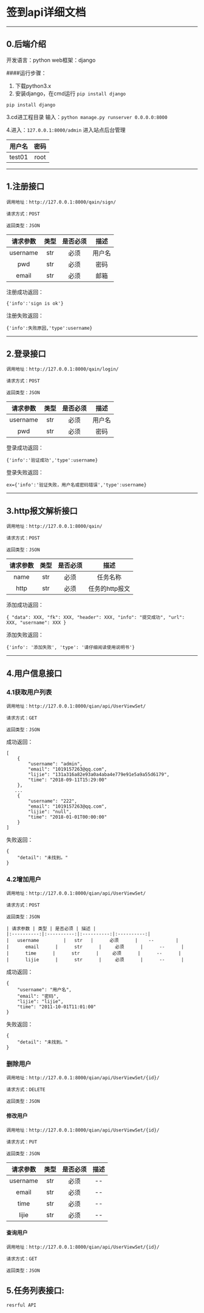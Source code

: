 #  签到api详细文档
----------
##  0.后端介绍
开发语言：python
web框架：django

####运行步骤：
1. 下载python3.x
2. 安装django，在cmd运行 `pip install django` 
```
pip install django
```
3.cd进工程目录
输入：`python manage.py runserver 0.0.0.0:8000` 

4.进入：`127.0.0.1:8000/admin` 进入站点后台管理


| 用户名 | 密码 |
|:----------:|:----------:|
| test01| root |

----------




##  1.注册接口
```
调用地址：http://127.0.0.1:8000/qain/sign/

请求方式：POST

返回类型：JSON

```
| 请求参数 | 类型 | 是否必须 | 描述 |
|:----------:|:----------:|:----------:|:----------:|
|   username         |   str   |      必须      |    用户名        |
|      pwd      |      str      |     必须      |      密码      |
|       email     |   str         |      必须      |    邮箱        |

注册成功返回：
```
{'info':'sign is ok'}
```
注册失败返回：
```
{'info':失败原因,'type':username}
```

----------




## 2.登录接口
```
调用地址：http://127.0.0.1:8000/qain/login/

请求方式：POST

返回类型：JSON
```
| 请求参数 | 类型 | 是否必须 | 描述 |
|:----------:|:----------:|:----------:|:----------:|
|   username         |   str   |      必须      |    用户名        |
|      pwd      |      str      |     必须      |      密码      |

登录成功返回：
```
{'info':'验证成功','type':username}
```
登录失败返回：
```
ex={'info':'验证失败，用户名或密码错误','type':username}
```

----------



## 3.http报文解析接口
```
调用地址：http://127.0.0.1:8000/qain/

请求方式：POST

返回类型：JSON
```
| 请求参数 | 类型 | 是否必须 | 描述 |
|:----------:|:----------:|:----------:|:----------:|
|   name         |   str   |      必须      |    任务名称        |
|      http      |      str      |     必须      |      任务的http报文      |

添加成功返回：
```
{ "data": XXX, "fk": XXX, "header": XXX, "info": "提交成功", "url": XXX, "username": XXX }
```
添加失败返回：
```
{'info': '添加失败', 'type': '请仔细阅读使用说明书'}
```

----------




## 4.用户信息接口
### 4.1获取用户列表
```
调用地址：http://127.0.0.1:8000/qian/api/UserViewSet/

请求方式：GET

返回类型：JSON

```
成功返回：
```
[
    {
        "username": "admin",
        "email": "1019157263@qq.com",
        "lijie": "131a316a82e93a0a4aba4e779e91e5a9a55d6179",
        "time": "2018-09-11T15:29:00"
    },
   ...
    {
        "username": "222",
        "email": "1019157263@qq.com",
        "lijie": "null",
        "time": "2018-01-01T00:00:00"
    }
]
```
失败返回：
```
{
    "detail": "未找到。"
}
```

### 4.2增加用户
```
调用地址：http://127.0.0.1:8000/qian/api/UserViewSet/

请求方式：POST

返回类型：JSON

| 请求参数 | 类型 | 是否必须 | 描述 |
|:----------:|:----------:|:----------:|:----------:|
|   username         |   str   |      必须      |    --        |
|      email      |      str      |     必须      |      --      |
|      time      |      str      |     必须      |      --      |
|      lijie      |      str      |     必须      |      --      |

```

成功返回：
```
{
    "username": "用户名",
    "email": "密码",
    "lijie": "lijie",
    "time": "2011-10-01T11:01:00"
}
```
失败返回：
```
{
    "detail": "未找到。"
}
```


### 删除用户

```
调用地址：http://127.0.0.1:8000/qian/api/UserViewSet/{id}/

请求方式：DELETE

返回类型：JSON
```

#### 修改用户

```
调用地址：http://127.0.0.1:8000/qian/api/UserViewSet/{id}/

请求方式：PUT

返回类型：JSON
```

| 请求参数 | 类型 | 是否必须 | 描述 |
|:----------:|:----------:|:----------:|:----------:|
|   username         |   str   |      必须      |    --        |
|      email      |      str      |     必须      |      --      |
|      time      |      str      |     必须      |      --      |
|      lijie      |      str      |     必须      |      --      |

#### 查询用户

```
调用地址：http://127.0.0.1:8000/qian/api/UserViewSet/{id}/

请求方式：GET

返回类型：JSON
```


## 5.任务列表接口:
```
resrful API
```

